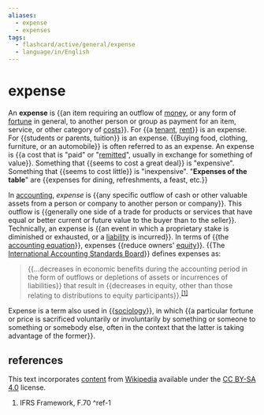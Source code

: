 ```yaml
---
aliases:
  - expense
  - expenses
tags:
  - flashcard/active/general/expense
  - language/in/English
---
```


# expense

An __expense__ is {{an item requiring an outflow of [money](money.md), or any form of [fortune](wealth.md) in general, to another person or group as payment for an item, service, or other category of [costs](cost.md)}}. For {{a [tenant](leasehold%20estate.md), [rent](renting.md)}} is an expense. For {{students or parents, tuition}} is an expense. {{Buying food, clothing, furniture, or an automobile}} is often referred to as an expense. An expense is {{a cost that is "paid" or "[remitted](remittance.md)", usually in exchange for something of value}}. Something that {{seems to cost a great deal}} is "expensive". Something that {{seems to cost little}} is "inexpensive". "__Expenses of the table__" are {{expenses for dining, refreshments, a feast, etc.}} <!--SR:!2024-12-04,57,310!2024-12-03,56,310!2024-12-08,61,310!2024-12-15,68,310!2024-12-09,62,310!2024-12-01,54,310!2024-10-09,17,290!2024-11-14,44,290-->

In [accounting](accounting.md), _expense_ is {{any specific outflow of cash or other valuable assets from a person or company to another person or company}}. This outflow is {{generally one side of a trade for products or services that have equal or better current or future value to the buyer than to the seller}}. Technically, an expense is {{an event in which a proprietary stake is diminished or exhausted, or a [liability](liability%20(financial%20accounting).md) is incurred}}. In terms of {{the [accounting equation](accounting%20equation.md)}}, expenses {{reduce owners' [equity](equity%20(finance).md)}}. {{The [International Accounting Standards Board](International%20Accounting%20Standards%20Board.md)}} defines expenses as: <!--SR:!2024-10-13,17,250!2024-12-06,59,310!2024-12-10,63,310!2024-11-29,52,310!2024-10-09,17,290!2024-12-09,62,310-->

> {{...decreases in economic benefits during the accounting period in the form of outflows or depletions of assets or incurrences of liabilities}} that result in {{decreases in equity, other than those relating to distributions to equity participants}}.<sup>[\[1\]](#^ref-1)</sup> <!--SR:!2024-10-31,31,270!2024-10-09,17,290-->

Expense is a term also used in {{[sociology](sociology.md)}}, in which {{a particular fortune or price is sacrificed voluntarily or involuntarily by something or someone to something or somebody else, often in the context that the latter is taking advantage of the former}}. <!--SR:!2024-11-30,53,310!2024-11-12,42,290-->

## references

This text incorporates [content](https://en.wikipedia.org/wiki/expense) from [Wikipedia](Wikipedia.md) available under the [CC BY-SA 4.0](https://creativecommons.org/licenses/by-sa/4.0/) license.

1. IFRS Framework, F.70 <a id="^ref-1"></a>^ref-1
